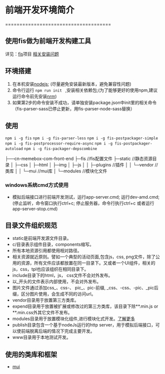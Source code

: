 # 前端开发环境简介
=====================================

## 使用fis做为前端开发构建工具
详见：[fis](https://github.com/fex-team/fis)项目
[相关安装问题](https://github.com/fex-team/fis/issues/565)

## 环境搭建
1. 在本机安装[nodejs](https://nodejs.org/en/download/);  (尽量避免安装最新版本，避免兼容性问题)
2. 命令行运行 ``` npm run init  ``` ,安装相关依赖包;(为了能够更好的使用npm,建议运行命令前先安装[nrm](https://www.npmjs.com/package/nrm))
3. 如果第2步的命令安装不成功，请单独安装package.json中init里的相关命令（fis-parser-sass已停止更新，用fis-parser-node-sass替换）


## 使用
``` npm i -g fis ```
``` npm i -g fis-parser-less ```
``` npm i -g fis-postpackager-simple ```
``` npm i -g fis-postprocessor-require-async ```
``` npm i -g fis-postpackager-autoload ```
``` npm i -g fis-packager-depscombine ```


├──cn-memebox-com-front-end
├─fis //fis配置文件
├─static //静态资源目录
│  ├─css
│  ├─html
│  ├─img
│  ├─js
│  │  ├─plugins //插件
│  │  └─vendor //类库
│  │      └─mui //mui库
│  └─modules //模块化文件

### windows系统cmd方式使用
*  模拟后端接口进行前端开发测试，运行app-server.cmd; 运行dev-amd.cmd; (停止监听，命令窗口执行ctrl+c; 停止服务器，命令行执行ctrl+c 或者运行 app-server-stop.cmd)

## 目录文件组织规范
*  static是前端开发源文件目录。
*  c/目录表示组件目录，components缩写。
*  所有本地资源引用都使用相对路径。
*  相关资源就近原则。譬如一个典型的活动页面,包含js，css, png文件，除了公用的资源，所有文件应该都放置在同一目录下。又或者一个UI组件，相关的js，css，tpl也应该组织在相同目录下。
*  include目录下的html，js， css文件不会对外发布。
*  以_开头的文件表示内部使用，不会对外发布。
*  图片文件通过添加css_、css-、 pic_、pic-前缀, _css、-css、-pic、_pic后缀，区分图片使用，会生成不同的访问url。
*  vendor目录用于放置第三方类库。
*  expend目录用于放置被扩展或修改过的第三方类库，该目录下除**.min.js or **.min.css外其它文件不发布。
*  modules目录用于放置模块化组件,进行模块化式开发。[了解更多](https://github.com/fex-team/fis-postprocessor-amd)
*  publish目录包含一个基于nodeJs运行的http server，用于模拟后端接口，可以使前端脱离后端的情况下完成主要开发。
*  www目录用于本地测试开发。

## 使用的类库和框架
* [mui](dev.dcloud.net.cn/mui/)
